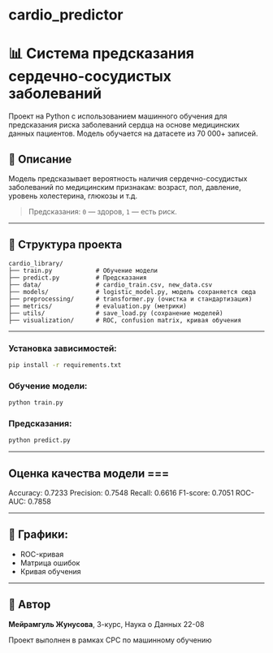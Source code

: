 # cardio_predictor
# 📊 Система предсказания сердечно-сосудистых заболеваний

Проект на Python с использованием машинного обучения для предсказания риска заболеваний сердца на основе медицинских данных пациентов. Модель обучается на датасете из 70 000+ записей.

## 📖 Описание

Модель предсказывает вероятность наличия сердечно-сосудистых заболеваний по медицинским признакам: возраст, пол, давление, уровень холестерина, глюкозы и т.д.

> Предсказания: `0` — здоров, `1` — есть риск.

---

## 🔢 Структура проекта

```
cardio_library/
├── train.py            # Обучение модели
├── predict.py          # Предсказания
├── data/               # cardio_train.csv, new_data.csv
├── models/             # logistic_model.py, модель сохраняется сюда
├── preprocessing/      # transformer.py (очистка и стандартизация)
├── metrics/            # evaluation.py (метрики)
├── utils/              # save_load.py (сохранение моделей)
├── visualization/      # ROC, confusion matrix, кривая обучения
```

---



### Установка зависимостей:
```bash
pip install -r requirements.txt
```

### Обучение модели:
```bash
python train.py
```

### Предсказания:
```bash
python predict.py
```

---

## Оценка качества модели ===
Accuracy:  0.7233
Precision: 0.7548
Recall:    0.6616
F1-score:  0.7051
ROC-AUC:   0.7858


---

## 🎨 Графики:
- ROC-кривая
- Матрица ошибок
- Кривая обучения

---

## 👤 Автор
**Мейрамгуль Жунусова**, 3-курс, Наука о Данных 22-08

Проект выполнен в рамках СРС по машинному обучению

